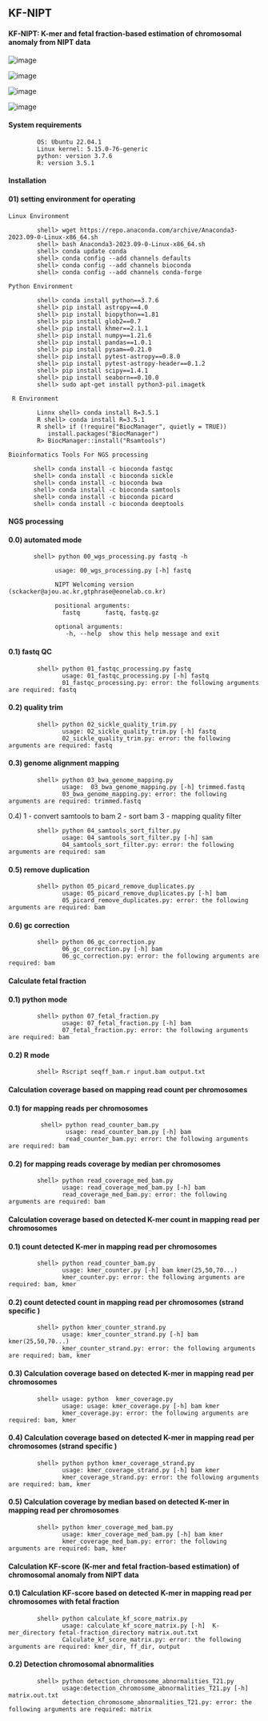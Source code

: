 ## KF-NIPT
#### KF-NIPT: K-mer and fetal fraction-based estimation of chromosomal anomaly from NIPT data 
![image](https://github.com/eastbrain/KF-NIPT/assets/140467225/90a73a89-a3b5-4141-96dc-804b3ab08099)

![image](https://github.com/eastbrain/KF-NIPT/assets/140467225/ce591dcd-1f5b-4631-9ddc-f13181f1043d)

![image](https://github.com/eastbrain/KF-NIPT/assets/140467225/eb0632bf-139a-4542-9f12-445504da1ded)

![image](https://github.com/eastbrain/KF-NIPT/assets/140467225/40bb70b7-d88a-45d7-9e9e-3288a323b572)


#### System requirements

            OS: Ubuntu 22.04.1
            Linux kernel: 5.15.0-76-generic
            python: version 3.7.6
            R: version 3.5.1
            
#### Installation

#### 01) setting environment for operating

    Linux Environment
    
            shell> wget https://repo.anaconda.com/archive/Anaconda3-2023.09-0-Linux-x86_64.sh
            shell> bash Anaconda3-2023.09-0-Linux-x86_64.sh
            shell> conda update conda
            shell> conda config --add channels defaults
            shell> conda config --add channels bioconda
            shell> conda config --add channels conda-forge

    Python Environment
    
            shell> conda install python==3.7.6
            shell> pip install astropy==4.0
            shell> pip install biopython==1.81
            shell> pip install glob2==0.7
            shell> pip install khmer==2.1.1
            shell> pip install numpy==1.21.6
            shell> pip install pandas==1.0.1
            shell> pip install pysam==0.21.0
            shell> pip install pytest-astropy==0.8.0
            shell> pip install pytest-astropy-header==0.1.2
            shell> pip install scipy==1.4.1 
            shell> pip install seaborn==0.10.0
            shell> sudo apt-get install python3-pil.imagetk
                 
     R Environment

            Linnx shell> conda install R=3.5.1
            R shell> conda install R=3.5.1
            R shell> if (!require("BiocManager", quietly = TRUE))
               install.packages("BiocManager")
            R> BiocManager::install("Rsamtools")

    Bioinformatics Tools For NGS processing

           shell> conda install -c bioconda fastqc
           shell> conda install -c bioconda sickle
           shell> conda install -c bioconda bwa
           shell> conda install -c bioconda samtools
           shell> conda install -c bioconda picard
           shell> conda install -c bioconda deeptools
    


#### NGS processing

#### 0.0) automated mode
   
           shell> python 00_wgs_processing.py fastq -h

                 usage: 00_wgs_processing.py [-h] fastq

                 NIPT Welcoming version (sckacker@ajou.ac.kr,gtphrase@eonelab.co.kr)

                 positional arguments:
                   fastq       fastq, fastq.gz

                 optional arguments:
                    -h, --help  show this help message and exit
    
#### 0.1) fastq QC

            shell> python 01_fastqc_processing.py fastq
                   usage: 01_fastqc_processing.py [-h] fastq
                   01_fastqc_processing.py: error: the following arguments are required: fastq

#### 0.2) quality trim

            shell> python 02_sickle_quality_trim.py
                   usage: 02_sickle_quality_trim.py [-h] fastq
                   02_sickle_quality_trim.py: error: the following arguments are required: fastq

#### 0.3) genome alignment mapping

            shell> python 03_bwa_genome_mapping.py
                   usage:  03_bwa_genome_mapping.py [-h] trimmed.fastq
                   03_bwa_genome_mapping.py: error: the following arguments are required: trimmed.fastq   

0.4) 1 - convert samtools to bam 
     2 - sort bam
     3 - mapping quality filter

            shell> python 04_samtools_sort_filter.py
                   usage: 04_samtools_sort_filter.py [-h] sam
                   04_samtools_sort_filter.py: error: the following arguments are required: sam

#### 0.5) remove duplication

            shell> python 05_picard_remove_duplicates.py
                   usage: 05_picard_remove_duplicates.py [-h] bam
                   05_picard_remove_duplicates.py: error: the following arguments are required: bam 

#### 0.6) gc correction

            shell> python 06_gc_correction.py
                   06_gc_correction.py [-h] bam
                   06_gc_correction.py: error: the following arguments are required: bam        




#### Calculate fetal fraction

#### 0.1) python mode

            shell> python 07_fetal_fraction.py
                   usage: 07_fetal_fraction.py [-h] bam
                   07_fetal_fraction.py: error: the following arguments are required: bam  

#### 0.2) R mode

            shell> Rscript seqff_bam.r input.bam output.txt     




#### Calculation coverage based on mapping read count per chromosomes

#### 0.1) for mapping reads per chromosomes

             shell> python read_counter_bam.py
                    usage: read_counter_bam.py [-h] bam
                    read_counter_bam.py: error: the following arguments are required: bam

#### 0.2) for mapping reads coverage by median per chromosomes

            shell> python read_coverage_med_bam.py
                   usage: read_coverage_med_bam.py [-h] bam
                   read_coverage_med_bam.py: error: the following arguments are required: bam                   





#### Calculation coverage based on detected K-mer count in mapping read per chromosomes

#### 0.1) count detected K-mer in mapping read per chromosomes

            shell> python read_counter_bam.py
                   usage: kmer_counter.py [-h] bam kmer(25,50,70...)
                   kmer_counter.py: error: the following arguments are required: bam, kmer

#### 0.2) count detected count in mapping read per chromosomes (strand specific )

            shell> python kmer_counter_strand.py
                   usage: kmer_counter_strand.py [-h] bam kmer(25,50,70...)
                   kmer_counter_strand.py: error: the following arguments are required: bam, kmer   

#### 0.3) Calculation coverage based on detected K-mer in mapping read per chromosomes

            shell> usage: python  kmer_coverage.py
                   usage: usage: kmer_coverage.py [-h] bam kmer
                   kmer_coverage.py: error: the following arguments are required: bam, kmer

#### 0.4) Calculation coverage based on detected K-mer in mapping read per chromosomes (strand specific )

            shell> python python kmer_coverage_strand.py
                   usage: kmer_coverage_strand.py [-h] bam kmer
                   kmer_coverage_strand.py: error: the following arguments are required: bam, kmer

#### 0.5) Calculation coverage by median based on detected K-mer in mapping read per chromosomes

            shell> python kmer_coverage_med_bam.py
                   usage: kmer_coverage_med_bam.py [-h] bam kmer
                   kmer_coverage_med_bam.py: error: the following arguments are required: bam, kmer




#### Calculation KF-score (K-mer and fetal fraction-based estimation) of chromosomal anomaly from NIPT data 

#### 0.1) Calculation KF-score based on detected K-mer in mapping read per chromosomes with fetal fraction

            shell> python calculate_kf_score_matrix.py
                   usage: calculate_kf_score_matrix.py [-h]  K-mer_directory fetal-fraction_directory matrix.out.txt 
                   Calculate_kf_score_matrix.py: error: the following arguments are required: kmer_dir, ff_dir, output         


#### 0.2) Detection chromosomal abnormalities

            shell> python detection_chromosome_abnormalities_T21.py
                   usage:detection_chromosome_abnormalities_T21.py [-h]  matrix.out.txt
                   detection_chromosome_abnormalities_T21.py: error: the following arguments are required: matrix

          
                   
